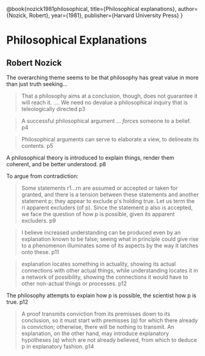 @book{nozick1981philosophical,
  title={Philosophical explanations},
  author={Nozick, Robert},
  year={1981},
  publisher={Harvard University Press}
}

# Philosophical Explanations

## Robert Nozick

The overarching theme seems to be that philosophy has great value in more than just truth seeking...

> That a philosophy aims at a conclusion, though, does not guarantee it will reach it. .... We need no devalue a philosophical inquiry that is teleologically directed p3

> A successful philosophical argument ... _forces_ someone to a belief. p4

> Philosophical arguments can serve to elaborate a view, to delineate its contents. p5

A philosophical theory is introduced to explain things, render them coherent, and be better understood. p8

To argue from contradiction:

> Some statements r1...rn are assumed or accepted or taken for granted, and there is a tension between these statements and another statement p; they appear to exclude p's holding true.  Let us term the ri apparent excluders (of p).  Since the statement p also is accepted, we face the question of how p is possible, given its apparent excluders.  p9

> I believe increased understanding can be produced even by an explanation known to be false; seeing what in principle could give rise to a phenomenon illuminates some of its aspects by the way it latches onto these. p11

> explanation locates something in actuality, showing its actual connections with other actual things, while understanding locates it in a network of possibility, showing the connections it would have to other non-actual things or processes. p12

The philosophy attempts to explain how p is possible, the scientist how p is true. p12

> A proof transmits conviction from its premisses down to its conclusion, so it must start with premisses (q) for which there already is conviction; otherwise, there will be nothing to transmit. An explanation, on the other hand, may introduce explanatory hypotheses (q) which are not already believed, from which to deduce p in explanatory fashion.  p14

